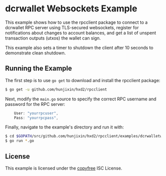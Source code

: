 dcrwallet Websockets Example
============================

This example shows how to use the rpcclient package to connect to a dcrwallet
RPC server using TLS-secured websockets, register for notifications about
changes to account balances, and get a list of unspent transaction outputs
(utxos) the wallet can sign.

This example also sets a timer to shutdown the client after 10 seconds to
demonstrate clean shutdown.

## Running the Example

The first step is to use `go get` to download and install the rpcclient package:

```bash
$ go get -u github.com/hunjixin/hxd2/rpcclient
```

Next, modify the `main.go` source to specify the correct RPC username and
password for the RPC server:

```Go
	User: "yourrpcuser",
	Pass: "yourrpcpass",
```

Finally, navigate to the example's directory and run it with:

```bash
$ cd $GOPATH/src/github.com/hunjixin/hxd2/rpcclient/examples/dcrwalletwebsockets
$ go run *.go
```

## License

This example is licensed under the [copyfree](http://copyfree.org) ISC License.
